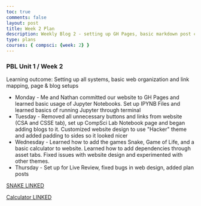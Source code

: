 ```yaml
---
toc: true
comments: false
layout: post
title: Week 2 Plan
description: Weekly Blog 2 - setting up GH Pages, basic markdown post creation, and game hack setups
type: plans
courses: { compsci: {week: 2} }
---
```


<link rel = "stylesheet" href="index.css">


### PBL Unit 1 / Week 2
Learning outcome: Setting up all systems, basic web organization and link mapping, page & blog setups
- Monday - Me and Nathan committed our website to GH Pages and learned basic usage of Jupyter Notebooks. Set up IPYNB Files and learned basics of running Jupyter through terminal
- Tuesday - Removed all unnecessary buttons and links from website (CSA and CSSE tab), set up CompSci Lab Notebook page and began adding blogs to it. Customized website design to use "Hacker" theme and added padding to sides so it looked nicer
- Wednesday - Learned how to add the games Snake, Game of Life, and a basic calculator to website. Learned how to add dependencies through asset tabs. Fixed issues with website design and experimented with other themes.
- Thursday - Set up for Live Review, fixed bugs in web design, added plan posts

[SNAKE LINKED](https://rayyandarugar.github.io/student//frontend/snake)

[Calculator LINKED](https://rayyandarugar.github.io/student//techtalk/home_style)


